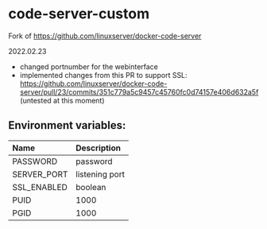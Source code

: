 # code-server-custom

Fork of https://github.com/linuxserver/docker-code-server

2022.02.23
  - changed portnumber for the webinterface
  - implemented changes from this PR to support SSL: https://github.com/linuxserver/docker-code-server/pull/23/commits/351c779a5c9457c45760fc0d74157e406d632a5f
    (untested at this moment)
    
    
## Environment variables:
|Name|Description|
|:-|:-|
|PASSWORD|password|
|SERVER_PORT|listening port|
|SSL_ENABLED|boolean|
|PUID|1000|
|PGID|1000|
